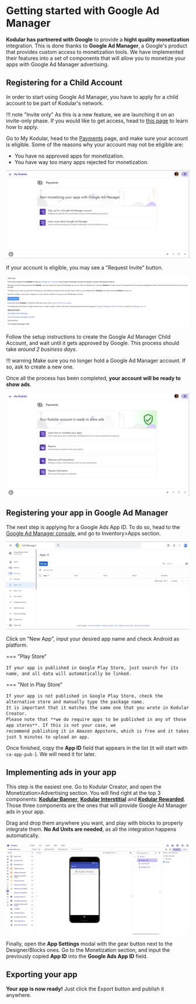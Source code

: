 # Getting started with Google Ad Manager

**Kodular has partnered with Google** to provide a **hight quality monetization** integration. This is done thanks to
**Google Ad Manager**, a Google's product that provides custom access to monetization tools. We have implemented their
features into a set of components that will allow you to monetize your apps with Google Ad Manager advertising.

## Registering for a Child Account

In order to start using Google Ad Manager, you have to apply for a child account to be part of Kodular's network.

!!! note "Invite only"
    As this is a new feature, we are launching it on an invite-only phase. If you would like to get access, head
    to [this page](../support/adm/apply.md) to learn how to apply.

Go to My Kodular, head to the [Payments](https://my.kodular.io/payments) page, and make sure your account is eligible.
Some of the reasons why your account may not be eligible are:

- You have no approved apps for monetization.
- You have way too many apps rejected for monetization.

![Eligible Account](/assets/images/guides/monetization/preinvite.png)

If your account is eligible, you may see a "Request Invite" button.

![Invite Email](/assets/images/guides/monetization/email.png)

Follow the setup instructions to create the Google Ad Manager Child Account, and wait until it gets approved by Google.
This process should take _around 2 business days_.

!!! warning
    Make sure you no longer hold a Google Ad Manager account. If so, ask to create a new one.

Once all the process has been completed, **your account will be ready to show ads**.

![Approved Account](/assets/images/guides/monetization/approved.png)

## Registering your app in Google Ad Manager

The next step is applying for a Google Ads App ID. To do so, head to
the [Google Ad Manager console](https://admanager.google.com), and go to Inventory>Apps section.

![Apps in Ad Manager](/assets/images/guides/monetization/admapp.png)

Click on "New App", input your desired app name and check Android as platform.

=== "Play Store"

    If your app is published in Google Play Store, just search for its name, and all data will automatically be linked.

=== "Not in Play Store"

    If your app is not published in Google Play Store, check the alternative store and manually type the package name.
    It is important that it matches the same one that you wrote in Kodular Creator.  
    Please note that **we do require apps to be published in any of those app stores**. If this is not your case, we
    recommend publishing it in Amazon Appstore, which is free and it takes just 5 minutes to upload an app.

Once finished, copy the **App ID** field that appears in the list (it will start with `ca-app-pub-`). We will need it
for later.

## Implementing ads in your app

This step is the easiest one. Go to Kodular Creator, and open the Monetization>Advertising section. You will find right
at the top 3 components: [**Kodular Banner**](../components/monetization/advertising/banner-ad.md),
[**Kodular Interstitial**](../components/monetization/advertising/interstitial-ad.md) and
[**Kodular Rewarded**](../components/monetization/advertising/rewarded-ad.md). Those three components are the ones that
will provide Google Ad Manager ads in your app.

Drag and drop them anywhere you want, and play with blocks to properly integrate them. **No Ad Units are needed**, as
all the integration happens automatically.

![Creator Components](/assets/images/guides/monetization/creator.png)

Finally, open the **App Settings** modal with the gear button next to the Designer/Blocks ones. Go to the Monetization
section, and input the previously copied **App ID** into the **Google Ads App ID** field.

## Exporting your app

**Your app is now ready!** Just click the Export button and publish it anywhere.
